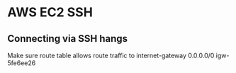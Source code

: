 # AWS EC2 SSH

## Connecting via SSH hangs
Make sure route table allows route traffic to internet-gateway
0.0.0.0/0  igw-5fe6ee26
